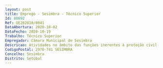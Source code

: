 ```yaml
--- 
layout: post
title: Emprego - Sesimbra - Técnico Superior
Id: 80692
Ref: OE202010/0041
DataAbertura: 2020-10-02
DataFecho: 2020-10-19
Trabalho: Técnico Superior
Empregador: Câmara Municipal de Sesimbra
Descricao: Atividades no âmbito das funções inerentes à proteção civil, enquadradas no conteúdo funcional correspondente à carreira e categoria de Técnico Superior, para o exercício de funções no Gabinete Municipal de Proteção Civil.
CodigoPostal: 2970-741 SESIMBRA
Concelho: Sesimbra
Distrito: Setúbal
--- 
```

